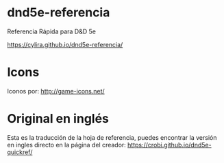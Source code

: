 dnd5e-referencia
==============

Referencia Rápida para D&amp;D 5e

https://cylira.github.io/dnd5e-referencia/

Icons
==============

Iconos por: http://game-icons.net/


Original en inglés
==============
Esta es la traducción de la hoja de referencia, puedes encontrar la versión en ingles directo en la página del creador: https://crobi.github.io/dnd5e-quickref/
